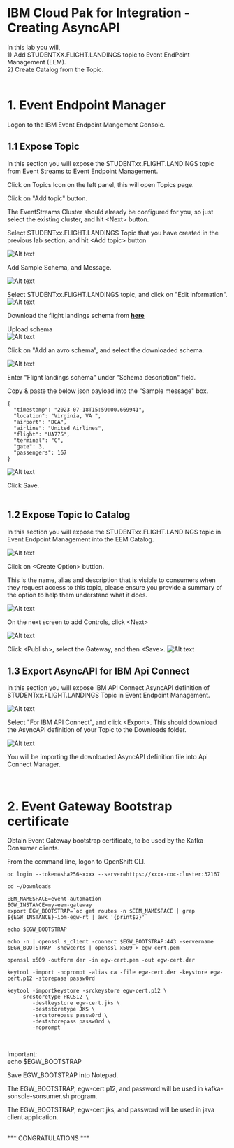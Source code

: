 
# IBM Cloud Pak for Integration - Creating AsyncAPI

In this lab you will, <br>
<t> 1) Add STUDENTXX.FLIGHT.LANDINGS topic to Event EndPoint Management (EEM).<br>
2) Create Catalog from the Topic.
<br>
<br>


# 1. Event Endpoint Manager

Logon to the IBM Event Endpoint Mangement Console.<br>


## 1.1 Expose Topic

In this section you will expose the STUDENTxx.FLIGHT.LANDINGS topic from Event Streams to Event Endpoint Management.<br>

Click on Topics Icon on the left panel, this will open Topics page.<br>

Click on "Add topic" button.<br>

The EventStreams Cluster should already be configured for you, so just select the existing cluster, and hit \<Next\> button.<br>

Select STUDENTxx.FLIGHT.LANDINGS Topic that you have created in the previous lab section, and hit \<Add topic\> button <br>

![Alt text](./images/./images/add-topic.png)

Add Sample Schema, and Message.<br>

![Alt text](./images/image-6.png)

Select STUDENTxx.FLIGHT.LANDINGS topic, and click on "Edit information".
![Alt text](./images/image-7.png)

Download the flight landings schema from 
[<b><u>here</u></b>](./resources/flight-landings-schema.json)

Upload schema <br>
![Alt text](./images/image-9.png)

Click on \"Add an avro schema\", and select the downloaded schema.<br>

![Alt text](./images/image-10.png)

Enter "Flignt landings schema" under "Schema description" field.<br>

Copy & paste the below json payload into the "Sample message" box.<br>
```
{
  "timestamp": "2023-07-18T15:59:00.669941",
  "location": "Virginia, VA ",
  "airport": "DCA",
  "airline": "United Airlines",
  "flight": "UA775",
  "terminal": "C",
  "gate": 3,
  "passengers": 167
}
```
![Alt text](./images/image-8.png)

Click Save. <br><br>


## 1.2 Expose Topic to Catalog 

In this section you will expose the STUDENTxx.FLIGHT.LANDINGS topic in Event Endpoint Management into the EEM Catalog.<br>

![Alt text](./images/image.png)

Click on \<Create Option\> buttion. <br>

This is the name, alias and description that is visible to consumers when they request access to this topic, please ensure you provide a summary of the option to help them understand what it does. <br>

![Alt text](./images/image-1.png)

On the next screen to add Controls, click \<Next\> <br>

![Alt text](./images/image-2.png)

Click \<Publish\>, select the Gateway, and then \<Save\>.
![Alt text](./images/image-3.png)


## 1.3 Export AsyncAPI for IBM Api Connect

In this section you will expose IBM API Connect AsyncAPI definition of STUDENTxx.FLIGHT.LANDINGS Topic in Event Endpoint Management.<br>

![Alt text](./images/image-4.png)

Select \"For IBM API Connect\", and click \<Export\>. This should download the AsyncAPI definition of your Topic to the Downloads folder. <br>

![Alt text](./images/image-5.png)


You will be importing the downloaded AsyncAPI definition file into Api Connect Manager. <br>


<br>


# 2. Event Gateway Bootstrap certificate

Obtain Event Gateway bootstrap certificate, to be used by the Kafka Consumer clients. <br>

From the command line, logon to OpenShift CLI. <br>

```
oc login --token=sha256~xxxx --server=https://xxxx-coc-cluster:32167
```

```
cd ~/Downloads

EEM_NAMESPACE=event-automation
EGW_INSTANCE=my-eem-gateway
export EGW_BOOTSTRAP=`oc get routes -n $EEM_NAMESPACE | grep ${EGW_INSTANCE}-ibm-egw-rt | awk '{print$2}'`

echo $EGW_BOOTSTRAP

echo -n | openssl s_client -connect $EGW_BOOTSTRAP:443 -servername $EGW_BOOTSTRAP -showcerts | openssl x509 > egw-cert.pem

openssl x509 -outform der -in egw-cert.pem -out egw-cert.der

keytool -import -noprompt -alias ca -file egw-cert.der -keystore egw-cert.p12 -storepass passw0rd

keytool -importkeystore -srckeystore egw-cert.p12 \
	-srcstoretype PKCS12 \
        -destkeystore egw-cert.jks \
        -deststoretype JKS \
        -srcstorepass passw0rd \
        -deststorepass passw0rd \
        -noprompt
```
<br>

Important: <br>
echo $EGW_BOOTSTRAP <br>

Save EGW_BOOTSTRAP into Notepad. <br>

The EGW_BOOTSTRAP, egw-cert.p12, and password will be used in kafka-sonsole-sonsumer.sh program. <br>

The EGW_BOOTSTRAP, egw-cert.jks, and password will be used in java client application. <br>
<br>


*** CONGRATULATIONS *** 